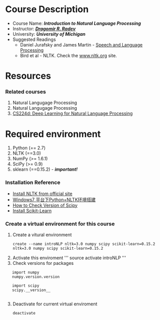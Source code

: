 # Course Description
* Course Name: ***Introduction to Natural Language Processing***
* Instructor: [***Dragomir R. Radev***](http://web.eecs.umich.edu/~radev/)
* University: ***University of Michigan***
* Suggested Readings
    * Daniel Jurafsky and James Martin - [Speech and Language Processing](https://web.stanford.edu/~jurafsky/slp3/)
    * Bird et al - NLTK. Check the www.nltk.org site.
   
# Resources
### Related courses
1. Natural Langugage Processing
2. Natural Langugage Processing
3. [CS224d: Deep Learning for Natural Language Processing](http://cs224d.stanford.edu/)


# Required environment
1. Python (== 2.7)
2. NLTK (==3.0)
3. NumPy (>= 1.6.1)
4. SciPy (>= 0.9)
5. sklearn (==0.15.2) - ***important!***

### Installation Reference
* [Install NLTK from official site](http://www.nltk.org/install.html)
* [Windows7 平台下Python+NLTK环境搭建](http://blog.csdn.net/u010784534/article/details/48847697)
* [How to Check Version of Scipy](http://stackoverflow.com/questions/21385196/how-to-check-the-version-of-scipy)
* [Install Scikit-Learn](http://scikit-learn.org/stable/install.html)

### Create a virtual environment for this course
1. Create a vitural environment
   ```
   create --name introNLP nltk=3.0 numpy scipy scikit-learn=0.15.2 nltk=3.0 numpy scipy scikit-learn=0.15.2
   ```
2. Activate this enviroment
   '''
   source activate introNLP
   '''
3. Check versions for packages
```
   import numpy
   numpy.version.version
   
   import scipy
   scipy.__version__
   
```
3. Deactivate for current virtual enviroment
   ```
   deactivate
   ```

